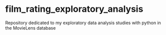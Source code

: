# film_rating_exploratory_analysis
Repository dedicated to my exploratory data analysis studies with python in the MovieLens database
